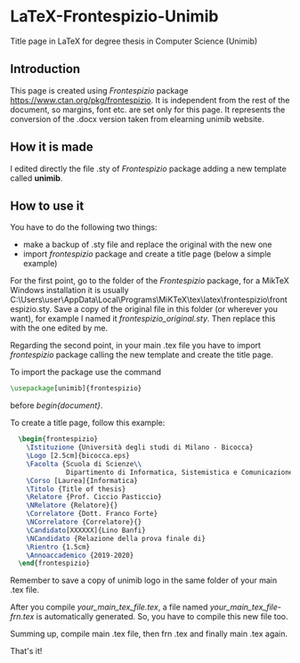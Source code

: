 # LaTeX-Frontespizio-Unimib
Title page in LaTeX for degree thesis in Computer Science (Unimib)

## Introduction
This page is created using _Frontespizio_ package https://www.ctan.org/pkg/frontespizio. It is independent from the rest of the document, so margins, font etc. are set only for this page. It represents the conversion of the .docx version taken from elearning unimib website.

## How it is made
I edited directly the file .sty of _Frontespizio_ package adding a new template called **unimib**.

## How to use it
You have to do the following two things:
- make a backup of .sty file and replace the original with the new one
- import _frontespizio_ package and create a title page (below a simple example)

For the first point, go to the folder of the _Frontespizio_ package, for a MikTeX Windows installation it is usually C:\Users\user\AppData\Local\Programs\MiKTeX\tex\latex\frontespizio\frontespizio.sty. Save a copy of the original file in this folder (or wherever you want), for example I named it _frontespizio\_original.sty_. Then replace this with the one edited by me.

Regarding the second point, in your main .tex file you have to import _frontespizio_ package calling the new template and create the title page.  

To import the package use the command 
```latex
\usepackage[unimib]{frontespizio}
```
before _begin{document}_.  

To create a title page, follow this example:
```latex
  \begin{frontespizio}
    \Istituzione {Università degli studi di Milano - Bicocca}
    \Logo [2.5cm]{bicocca.eps}
    \Facolta {Scuola di Scienze\\
              Dipartimento di Informatica, Sistemistica e Comunicazione}
    \Corso [Laurea]{Informatica}
    \Titolo {Title of thesis}
    \Relatore {Prof. Ciccio Pasticcio}
    \NRelatore {Relatore}{}
    \Correlatore {Dott. Franco Forte}
    \NCorrelatore {Correlatore}{}
    \Candidato[XXXXXX]{Lino Banfi}
    \NCandidato {Relazione della prova finale di}
    \Rientro {1.5cm}
    \Annoaccademico {2019-2020}
  \end{frontespizio}
```
Remember to save a copy of unimib logo in the same folder of your main .tex file.

After you compile _your\_main\_tex\_file.tex_, a file named _your\_main\_tex\_file-frn.tex_ is automatically generated. So, you have to compile this new file too.

Summing up, compile main .tex file, then frn .tex and finally main .tex again.

That's it!
